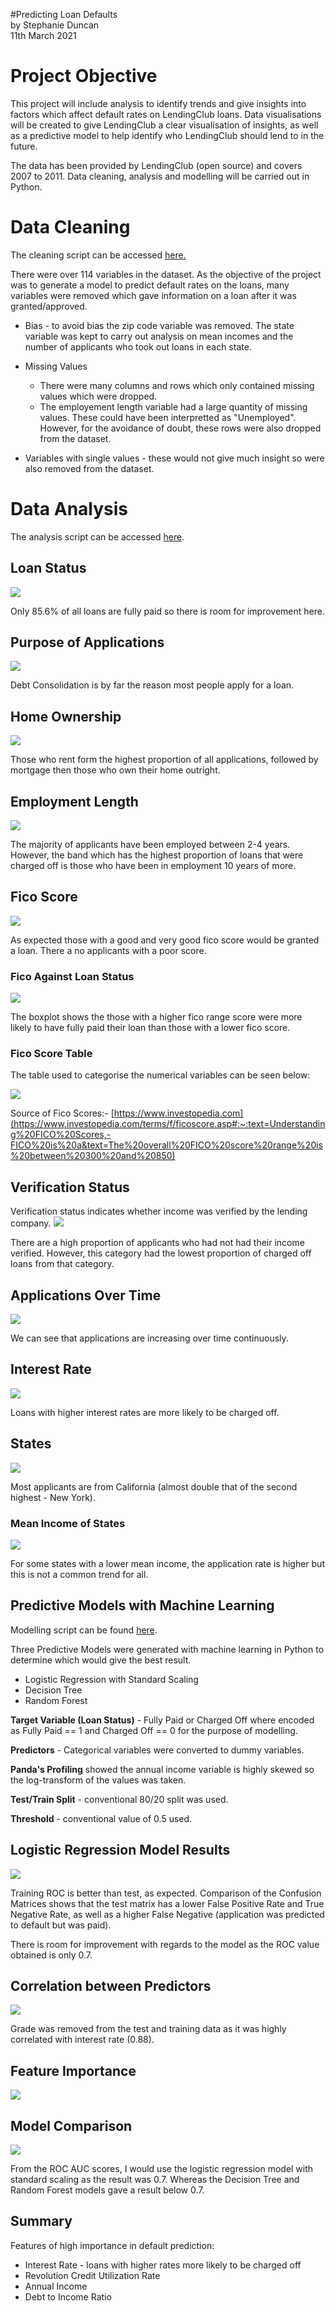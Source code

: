 #Predicting Loan Defaults </br>
by Stephanie Duncan </br>
11th March 2021

# Project Objective


This project will include analysis to identify trends and give insights into factors which affect default rates on LendingClub loans. Data visualisations will be created to give LendingClub a clear visualisation of insights, as well as a predictive model to help identify who LendingClub should lend to in the future.

The data has been provided by LendingClub (open source) and covers 2007 to 2011. Data cleaning, analysis and modelling will be carried out in Python.

# Data Cleaning

The cleaning script can be accessed 
[here.](https://github.com/stephanieduncan/predicting_defaults_project/blob/main/cleaning_script/cleaning_script.ipynb)

There were over 114 variables in the dataset. As the objective of the project was to generate a model to predict default rates on the loans, many variables were removed which gave information on a loan after it was granted/approved. 

* Bias - to avoid bias the zip code variable was removed. The state variable was kept to carry out analysis on mean incomes and the number of applicants who took out loans in each state.

* Missing Values
	* There were many columns and rows which only contained missing values which were dropped.
	* The employement length variable had a large quantity of missing values. These could have been interpretted as "Unemployed". However, for the avoidance of doubt, these rows were also dropped from the dataset.

* Variables with single values - these would not give much insight so were also removed from the dataset.


# Data Analysis

The analysis script can be accessed [here](https://github.com/stephanieduncan/predicting_defaults_project/blob/main/analysis/analysis.ipynb).

## Loan Status

![](documentation/images/loan_status.png)

Only 85.6% of all loans are fully paid so there is room for improvement here.

## Purpose of Applications

![](images/purpose.png)

Debt Consolidation is by far the reason most people apply for a loan. 

## Home Ownership

![](documentation/images/home_ownership.png)

Those who rent form the highest proportion of all applications, followed by mortgage then those who own their home outright.

## Employment Length

![](documentation/images/employment_length.png)

The majority of applicants have been employed between 2-4 years. However, the band which has the highest proportion of loans that were charged off is those who have been in employment 10 years of more.

## Fico Score

![](documentation/images/fico_score.png)

As expected those with a good and very good fico score would be granted a loan. There a no applicants with a poor score.

### Fico Against Loan Status

![](documentation/images/fico_loan.png)

The boxplot shows the those with a higher fico range score were more likely to have fully paid their loan than those with a lower fico score.

### Fico Score Table

The table used to categorise the numerical variables can be seen below:

![](documentation/images/fico_score_table.png)

Source of Fico Scores:- [https://www.investopedia.com](https://www.investopedia.com/terms/f/ficoscore.asp#:~:text=Understanding%20FICO%20Scores,-FICO%20is%20a&text=The%20overall%20FICO%20score%20range%20is%20between%20300%20and%20850)

## Verification Status

Verification status indicates whether income was verified by the lending company. 
![](documentation/images/verification_status.png)

There are a high proportion of applicants who had not had their income verified. However, this category had the lowest proportion of charged off loans from that category.

## Applications Over Time

![](documentation/images/time.png)

We can see that applications are increasing over time continuously.

## Interest Rate

![](documentation/images/int_rate.png)

Loans with higher interest rates are more likely to be charged off.

## States

![](documentation/images/location.png)

Most applicants are from California (almost double that of the second highest - New York). 

### Mean Income of States

![](documentation/images/mean_income_state.png)

For some states with a lower mean income, the application rate is higher but this is not a common trend for all.

## Predictive Models with Machine Learning

Modelling script can be found [here](https://github.com/stephanieduncan/predicting_defaults_project/blob/main/model/model.ipynb).

Three Predictive Models were generated with machine learning in Python to determine which would give the best result.

* Logistic Regression with Standard Scaling
* Decision Tree
* Random Forest

**Target Variable (Loan Status)** - Fully Paid or Charged Off where encoded as Fully Paid == 1 and Charged Off ==  0 for the purpose of modelling.

**Predictors** - Categorical variables were converted to dummy variables.

**Panda's Profiling** showed the annual income variable is highly skewed so the log-transform of the values was taken.

**Test/Train Split** - conventional 80/20 split was used.

**Threshold** - conventional value of 0.5 used.

## Logistic Regression Model Results

![](documentation/images/logistic_model.png)

Training ROC is better than test, as expected. Comparison of the Confusion Matrices shows that the test matrix has a lower False Positive Rate and True Negative Rate, as well as a higher False Negative (application was predicted to default but was paid). 

There is room for improvement with regards to the model as the ROC value obtained is only 0.7. 


## Correlation between Predictors

![](documentation/images/correlation_heatmap.png)

Grade was removed from the test and training data as it was highly correlated with interest rate (0.88).

## Feature Importance

![](documentation/images/feature_importance.png)

## Model Comparison

![](documentation/images/model_comparison.png)

From the ROC AUC scores, I would use the logistic regression model with standard scaling as the result was 0.7. Whereas the Decision Tree and Random Forest models gave a result below 0.7.

## Summary

Features of high importance in default prediction:

* Interest Rate - loans with higher rates more likely to be charged off
* Revolution Credit Utilization Rate
* Annual Income
* Debt to Income Ratio


